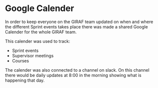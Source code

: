 # Google Calender

In order to keep everyone on the GIRAF team updated on when and where 
the different Sprint events takes place there was made a shared 
Google Calender for the whole GIRAF team.

This calender was used to track:

- Sprint events
- Supervisor meetings
- Courses

The calender was also connected to a channel on slack. On this channel 
there would be daily updates at 8:00 in the morning showing what is happening
that day.